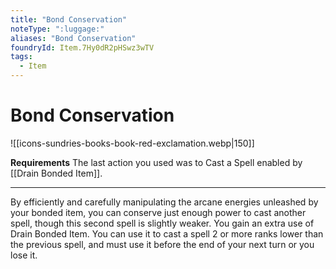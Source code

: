 ```yaml
---
title: "Bond Conservation"
noteType: ":luggage:"
aliases: "Bond Conservation"
foundryId: Item.7Hy0dR2pHSwz3wTV
tags:
  - Item
---
```


# Bond Conservation
![[icons-sundries-books-book-red-exclamation.webp|150]]

**Requirements** The last action you used was to Cast a Spell enabled by [[Drain Bonded Item]].

* * *

By efficiently and carefully manipulating the arcane energies unleashed by your bonded item, you can conserve just enough power to cast another spell, though this second spell is slightly weaker. You gain an extra use of Drain Bonded Item. You can use it to cast a spell 2 or more ranks lower than the previous spell, and must use it before the end of your next turn or you lose it.
